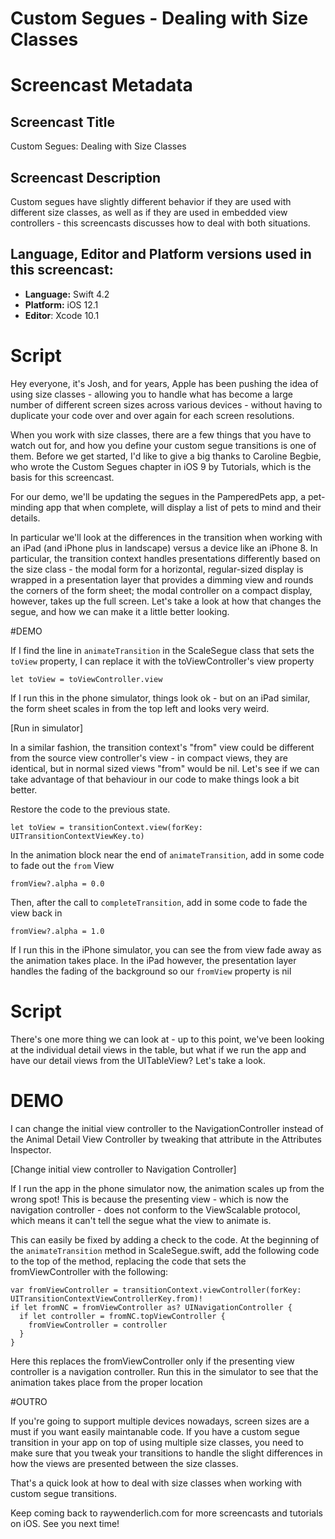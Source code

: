 # Custom Segues - Dealing with Size Classes


# Screencast Metadata

## Screencast Title

Custom Segues: Dealing with Size Classes

## Screencast Description

Custom segues have slightly different behavior if they are used with different size classes, as well as if they are used in embedded view controllers - this screencasts discusses how to deal with both situations.   

## Language, Editor and Platform versions used in this screencast:

* **Language:** Swift 4.2
* **Platform:** iOS 12.1
* **Editor**: Xcode 10.1


# Script

Hey everyone, it's Josh, and for years, Apple has been pushing the idea of using size classes - allowing you to handle what has become a large number of different screen sizes across various devices - without having to duplicate your code over and over again for each screen resolutions.  

When you work with size classes, there are a few things that you have to watch out for, and how you define your custom segue transitions is one of them.  Before we get started, I'd like to give a big thanks to Caroline Begbie, who wrote the Custom Segues chapter in iOS 9 by Tutorials, which is the basis for this screencast.  

For our demo, we'll be updating the segues in the PamperedPets app, a pet-minding app that when complete, will display a list of pets to mind and their details. 

In particular we'll look at the differences in the transition when working with an iPad (and iPhone plus in landscape) versus a device like an iPhone 8.  In particular, the transition context handles presentations differently based on the size class - the modal form for a horizontal, regular-sized display is wrapped in a presentation layer that provides a dimming view and rounds the corners of the form sheet; the modal controller on a compact display, however, takes up the full screen.  Let's take a look at how that changes the segue, and how we can make it a little better looking.


#DEMO

If I find the line in `animateTransition` in the ScaleSegue class that sets the `toView` property, I can replace it with the toViewController's view property

```
let toView = toViewController.view
```

If I run this in the phone simulator, things look ok - but on an iPad similar, the form sheet scales in from the top left and looks very weird.

[Run in simulator]

In a similar fashion, the transition context's "from" view could be different from the source view controller's view - in compact views, they are identical, but in normal sized views "from" would be nil.  Let's see if we can take advantage of that behaviour in our code to make things look a bit better.  

Restore the code to the previous state.

```
let toView = transitionContext.view(forKey: UITransitionContextViewKey.to)
```

In the animation block near the end of `animateTransition`, add in some code to fade out the `from` View

```
fromView?.alpha = 0.0
```

Then, after the call to `completeTransition`, add in some code to fade the view back in

```
fromView?.alpha = 1.0
```

If I run this in the iPhone simulator, you can see the from view fade away as the animation takes place.  In the iPad however, the presentation layer handles the fading of the background so our `fromView` property is nil

# Script

There's one more thing we can look at - up to this point, we've been looking at the individual detail views in the table, but what if we run the app and have our detail views from the UITableView?  Let's take a look.

# DEMO 

I can change the initial view controller to the NavigationController instead of the Animal Detail View Controller by tweaking that attribute in the Attributes Inspector.

[Change initial view controller to Navigation Controller]

If I run the app in the phone simulator now, the animation scales up from the wrong spot!  This is because the presenting view - which is now the navigation controller - does not conform to the ViewScalable protocol, which means it can't tell the segue what the view to animate is.  

This can easily be fixed by adding a check to the code.  At the beginning of the `animateTransition` method in ScaleSegue.swift, add the following code to the top of the method, replacing the code that sets the fromViewController with the following:

```
var fromViewController = transitionContext.viewController(forKey: UITransitionContextViewControllerKey.from)!
if let fromNC = fromViewController as? UINavigationController {
  if let controller = fromNC.topViewController {
    fromViewController = controller
  }
}
```
Here this replaces the fromViewController only if the presenting view controller is a navigation controller.  Run this in the simulator to see that the animation takes place from the proper location

#OUTRO

If you're going to support multiple devices nowadays, screen sizes are a must if you want easily maintanable code.  If you have a custom segue transition in your app on top of using multiple size classes, you need to make sure that you tweak your transitions to handle the slight differences in how the views are presented between the size classes.  

That's a quick look at how to deal with size classes when working with custom segue transitions.  

Keep coming back to raywenderlich.com for more screencasts and tutorials on iOS.  See you next time! 



 
